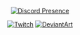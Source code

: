 <div align='center'>


[![Discord Presence](https://lanyard.cnrad.dev/api/268458117421989888?showDisplayName=true&hideStatus=false&hideTimestamp=false&hideActivity=true&theme=&hideBadges=false&hideDiscrim=false&borderRadius=&bg=0D1117)](https://discord.com/users/268458117421989888)

  
[![Twitch](https://img.shields.io/badge/twitch-A970FF?style=for-the-badge&logo=twitch&logoColor=white)](https://www.twitch.tv/meti0x7cb)
[![DeviantArt](https://img.shields.io/badge/DeviantArt-05CC47?style=for-the-badge&logo=deviantart&logoColor=white)](https://www.deviantart.com/meti0x7cb)
